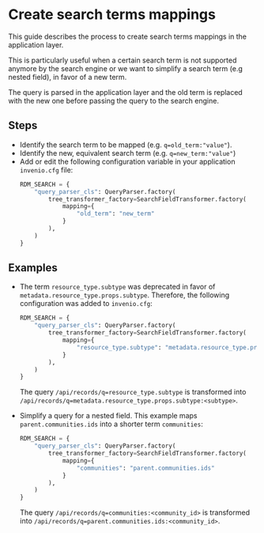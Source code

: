 # Create search terms mappings

This guide describes the process to create search terms mappings in the application layer.

This is particularly useful when a certain search term is not supported anymore by the search engine or we want to simplify a search term (e.g nested field), in favor of a new term.

The query is parsed in the application layer and the old term is replaced with the new one before passing the query to the search engine.

## Steps

- Identify the search term to be mapped (e.g. `q=old_term:"value"`).
- Identify the new, equivalent search term (e.g. `q=new_term:"value"`)
- Add or edit the following configuration variable in your application `invenio.cfg` file:
    ```python
    RDM_SEARCH = {
        "query_parser_cls": QueryParser.factory(
            tree_transformer_factory=SearchFieldTransformer.factory(
                mapping={
                    "old_term": "new_term"
                }
            ),
        )
    }
    ```

## Examples

- The term `resource_type.subtype` was deprecated in favor of `metadata.resource_type.props.subtype`. Therefore, the following configuration was added to `invenio.cfg`:

    ```python
    RDM_SEARCH = {
        "query_parser_cls": QueryParser.factory(
            tree_transformer_factory=SearchFieldTransformer.factory(
                mapping={
                    "resource_type.subtype": "metadata.resource_type.props.subtype"
                }
            ),
        )
    }
    ```

    The query  `/api/records/q=resource_type.subtype` is transformed into `/api/records/q=metadata.resource_type.props.subtype:<subtype>`.

- Simplify a query for a nested field. This example maps `parent.communities.ids` into a shorter term `communities`:

    ```python
    RDM_SEARCH = {
        "query_parser_cls": QueryParser.factory(
            tree_transformer_factory=SearchFieldTransformer.factory(
                mapping={
                    "communities": "parent.communities.ids"
                }
            ),
        )
    }
    ```

    The query  `/api/records/q=communities:<community_id>` is transformed into `/api/records/q=parent.communities.ids:<community_id>`.
